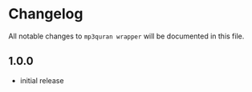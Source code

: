 # Changelog

All notable changes to `mp3quran wrapper` will be documented in this file.

## 1.0.0
* initial release

